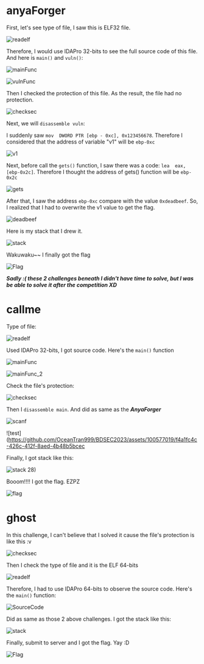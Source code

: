 # anyaForger
First, let's see type of file, I saw this is ELF32 file.

![readelf](https://github.com/OceanTran999/BDSEC2023/assets/100577019/0ec68262-df6a-4803-9686-9a7a7374c74d)

Therefore, I would use IDAPro 32-bits to see the full source code of this file. And here is `main()` and `vuln()`:

![mainFunc](https://github.com/OceanTran999/BDSEC2023/assets/100577019/31850714-7384-4a98-a029-91c210ccce13)

![vulnFunc](https://github.com/OceanTran999/BDSEC2023/assets/100577019/cdefe217-0db9-4b22-a2b0-62272f77d8bf)

Then I checked the protection of this file. As the result, the file had no protection.

![checksec](https://github.com/OceanTran999/BDSEC2023/assets/100577019/f3f81cd3-6185-4843-91f5-b684a66c5845)

Next, we will `disassemble vuln`:

I suddenly saw `mov  DWORD PTR [ebp - 0xc], 0x123456678`. Therefore I considered that the address of variable "v1" will be `ebp-0xc`

![v1](https://github.com/OceanTran999/BDSEC2023/assets/100577019/3b4b83ff-da06-4a50-b7db-fe453cb1dd2c)

Next, before call the `gets()` function, I saw there was a code: `lea  eax, [ebp-0x2c]`. Therefore I thought the address of gets() function will be `ebp-0x2c`

![gets](https://github.com/OceanTran999/BDSEC2023/assets/100577019/b6a7e684-951f-40a6-84d3-341225286b74)

After that, I saw the address `ebp-0xc` compare with the value `0xdeadbeef`. So, I realized that I had to overwrite the v1 value to get the flag.

![deadbeef](https://github.com/OceanTran999/BDSEC2023/assets/100577019/92f566b8-740b-42dc-8f10-79794802cac8)

Here is my stack that I drew it.

![stack](https://github.com/OceanTran999/BDSEC2023/assets/100577019/b3fe8d09-288a-4294-9d00-dd021c701db2)

Wakuwaku~~ I finally got the flag

![Flag](https://github.com/OceanTran999/BDSEC2023/assets/100577019/24e27b84-5fc5-428c-979d-ce37573b3a90)

_**Sadly :( these 2 challenges beneath I didn't have time to solve, but I was be able to solve it after the competition XD**_

# callme
Type of file:

![readelf](https://github.com/OceanTran999/BDSEC2023/assets/100577019/14100d70-606b-4331-ae17-f14e0dc80ef1)

Used IDAPro 32-bits, I got source code. Here's the `main()` function

![mainFunc](https://github.com/OceanTran999/BDSEC2023/assets/100577019/29dc3b4e-8dda-4b1e-aa8b-2fff2a1f5315)

![mainFunc_2](https://github.com/OceanTran999/BDSEC2023/assets/100577019/ac73c539-6663-4f6a-bce5-bf000248f979)

Check the file's protection:

![checksec](https://github.com/OceanTran999/BDSEC2023/assets/100577019/17145c7f-74be-4cf7-b857-c82d3f757cbd)

Then I `disassemble main`. And did as same as the _**AnyaForger**_

![scanf](https://github.com/OceanTran999/BDSEC2023/assets/100577019/a1a971a5-f7cd-4e32-bf75-4c6d16575eff)

![test](https://github.com/OceanTran999/BDSEC2023/assets/100577019/f4a1fc4c-426c-412f-8aed-4b48b5bcec

Finally, I got stack like this:

![stack](https://github.com/OceanTran999/BDSEC2023/assets/100577019/a4bd7ee6-2f51-41e3-96f7-49dd9b2d777e)
28)

Booom!!!! I got the flag. EZPZ

![flag](https://github.com/OceanTran999/BDSEC2023/assets/100577019/613dc8b6-1cb0-4654-b3b6-425f2e57ce61)


# ghost
In this challenge, I can't believe that I solved it cause the file's protection is like this :v

![checksec](https://github.com/OceanTran999/BDSEC2023/assets/100577019/95a55e00-77cb-4ffc-93b0-ff124bff389c)

Then I check the type of file and it is the ELF 64-bits

![readelf](https://github.com/OceanTran999/BDSEC2023/assets/100577019/caae748c-65d1-4013-b630-e4f446faaeab)

Therefore, I had to use IDAPro 64-bits to observe the source code. Here's the `main()` function:

![SourceCode](https://github.com/OceanTran999/BDSEC2023/assets/100577019/dd192010-f14a-41b7-b718-aa4505717fd8)

Did as same as those 2 above challenges. I got the stack like this:

![stack](https://github.com/OceanTran999/BDSEC2023/assets/100577019/5062f22a-2f55-4ed2-a6cb-b410f8c5e760)

Finally, submit to server and I got the flag. Yay :D

![Flag](https://github.com/OceanTran999/BDSEC2023/assets/100577019/2092c5d6-660f-40ec-8a7c-7990fa790604)
